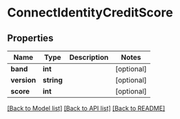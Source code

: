 # ConnectIdentityCreditScore

## Properties
Name | Type | Description | Notes
------------ | ------------- | ------------- | -------------
**band** | **int** |  | [optional] 
**version** | **string** |  | [optional] 
**score** | **int** |  | [optional] 

[[Back to Model list]](../../README.md#documentation-for-models) [[Back to API list]](../../README.md#documentation-for-api-endpoints) [[Back to README]](../../README.md)


